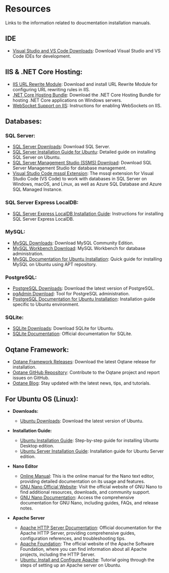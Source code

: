 # Resources

Links to the information related to doucmentation installation manuals.

## IDE

- [Visual Studio and VS Code Downloads](https://visualstudio.microsoft.com/downloads/): Download Visual Studio and VS Code IDEs for development.

## IIS & .NET Core Hosting:

- [IIS URL Rewrite Module](https://www.iis.net/downloads/microsoft/url-rewrite): Download and install URL Rewrite Module for configuring URL rewriting rules in IIS.
- [.NET Core Hosting Bundle](https://dotnet.microsoft.com/en-us/download): Download the .NET Core Hosting Bundle for hosting .NET Core applications on Windows servers.
- [WebSocket Support on IIS](https://learn.microsoft.com/en-us/aspnet/core/fundamentals/websockets?#enabling-websockets-on-iis): Instructions for enabling WebSockets on IIS.

## Databases:

### SQL Server:
- [SQL Server Downloads](https://www.microsoft.com/en-us/sql-server/sql-server-downloads): Download SQL Server.
- [SQL Server Installation Guide for Ubuntu](https://docs.microsoft.com/en-us/sql/linux/quickstart-install-connect-ubuntu): Detailed guide on installing SQL Server on Ubuntu.
- [SQL Server Management Studio (SSMS) Download](https://docs.microsoft.com/en-us/sql/ssms/download-sql-server-management-studio-ssms): Download SQL Server Management Studio for database management.
- [Visual Studio Code mssql Extension](https://learn.microsoft.com/en-us/sql/tools/visual-studio-code/mssql-extensions): The mssql extension for Visual Studio Code (VS Code) to work with databases in SQL Server on Windows, macOS, and Linux, as well as Azure SQL Database and Azure SQL Managed Instance.

### SQL Server Express LocalDB:
- [SQL Server Express LocalDB Installation Guide](https://docs.microsoft.com/en-us/sql/database-engine/configure-windows/sql-server-express-localdb): Instructions for installing SQL Server Express LocalDB.

### MySQL:
- [MySQL Downloads](https://dev.mysql.com/downloads/): Download MySQL Community Edition.
- [MySQL Workbench Download](https://dev.mysql.com/downloads/workbench/): MySQL Workbench for database administration.
- [MySQL Documentation for Ubuntu Installation](https://dev.mysql.com/doc/mysql-apt-repo-quick-guide/en/): Quick guide for installing MySQL on Ubuntu using APT repository.

### PostgreSQL:
- [PostgreSQL Downloads](https://www.postgresql.org/download/): Download the latest version of PostgreSQL.
- [pgAdmin Download](https://www.pgadmin.org/download/): Tool for PostgreSQL administration.
- [PostgreSQL Documentation for Ubuntu Installation](https://www.postgresql.org/download/linux/ubuntu/): Installation guide specific to Ubuntu environment.

### SQLite:
- [SQLite Downloads](https://www.sqlite.org/download.html): Download SQLite for Ubuntu.
- [SQLite Documentation](https://www.sqlite.org/docs.html): Official documentation for SQLite.

## Oqtane Framework:
- [Oqtane Framework Releases](https://github.com/oqtane/oqtane.framework/releases/latest): Download the latest Oqtane release for installation.
- [Oqtane GitHub Repository](https://github.com/oqtane/oqtane.framework): Contribute to the Oqtane project and report issues on GitHub.
- [Oqtane Blog](https://www.oqtane.org/blog/): Stay updated with the latest news, tips, and tutorials.

## For Ubuntu OS (Linux):

- **Downloads:** 
  - [Ubuntu Downloads](https://ubuntu.com/download): Download the latest version of Ubuntu.

- **Installation Guide:**
  - [Ubuntu Installation Guide](https://ubuntu.com/tutorials/install-ubuntu-desktop): Step-by-step guide for installing Ubuntu Desktop edition.
  - [Ubuntu Server Installation Guide](https://ubuntu.com/server/docs/installation): Installation guide for Ubuntu Server edition.
    
- **Nano Editor**
  - [Online Manual](https://www.nano-editor.org/dist/latest/nano.html): This is the online manual for the Nano text editor, providing detailed documentation on its usage and features.
  - [GNU Nano Official Website](https://www.nano-editor.org/): Visit the official website of GNU Nano to find additional resources, downloads, and community support.
  - [GNU Nano Documentation](https://www.nano-editor.org/docs.php): Access the comprehensive documentation for GNU Nano, including guides, FAQs, and release notes.
    
- **Apache Server**
  - [Apache HTTP Server Documentation](https://httpd.apache.org/docs/): Official documentation for the Apache HTTP Server, providing comprehensive guides, configuration references, and troubleshooting tips.
  - [Apache Foundation](https://www.apache.org/): The official website of the Apache Software Foundation, where you can find information about all Apache projects, including the HTTP Server.
  - [Ubuntu: Install and Configure Apache](https://ubuntu.com/tutorials/install-and-configure-apache): Tutorial going through the steps of setting up an Apache server on Ubuntu.


